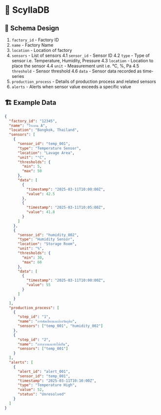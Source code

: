 # 🧌 ScyllaDB

## 🚸 Schema Design

1. `factory_id` - Factory ID
2. `name` - Factory Name
3. `location` - Location of factory
4. `sensors` - List of sensors
   4.1 `sensor_id` - Sensor ID
   4.2 `type` - Type of sensor i.e. Temperature, Humidity, Pressure
   4.3 `location` - Location to place the sensor
   4.4 `unit` - Measurement unit i.e. °C, %, Pa
   4.5 `threshold` - Sensor threshold
   4.6 `data` - Sensor data recorded as time-series
5. `production_process` - Details of production process and related sensors
6. `alerts` - Alerts when sensor value exceeds a specific value

## 🏗️ Example Data

```json
{
  "factory_id": "12345",
  "name": "โรงงาน A",
  "location": "Bangkok, Thailand",
  "sensors": [
    {
      "sensor_id": "temp_001",
      "type": "Temperature Sensor",
      "location": "Lavage Area",
      "unit": "°C",
      "thresholds": {
        "min": 5,
        "max": 50
      },
      "data": [
        {
          "timestamp": "2025-03-11T10:00:00Z",
          "value": 42.5
        },
        {
          "timestamp": "2025-03-11T10:05:00Z",
          "value": 41.8
        }
      ]
    },
    {
      "sensor_id": "humidity_002",
      "type": "Humidity Sensor",
      "location": "Storage Room",
      "unit": "%",
      "thresholds": {
        "min": 30,
        "max": 60
      },
      "data": [
        {
          "timestamp": "2025-03-11T10:00:00Z",
          "value": 55
        }
      ]
    }
  ],
  "production_process": [
    {
      "step_id": "1",
      "name": "การคัดเลือกและล้างวัตถุดิบ",
      "sensors": ["temp_001", "humidity_002"]
    },
    {
      "step_id": "2",
      "name": "การลวกและทำให้เย็น",
      "sensors": ["temp_001"]
    }
  ],
  "alerts": [
    {
      "alert_id": "alert_001",
      "sensor_id": "temp_001",
      "timestamp": "2025-03-11T10:10:00Z",
      "type": "Temperature High",
      "value": 52,
      "status": "Unresolved"
    }
  ]
}
```
